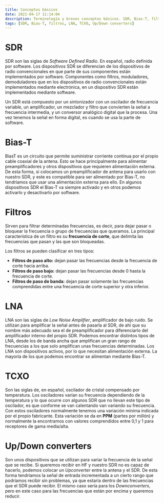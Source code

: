 ```yaml
---
title: Conceptos básicos
date: 2021-04-17 11:14:04
description: Terminología y breves conceptos básicos. SDR, Bias-T, filtros, LNA, TCXO, Up/Down converters.
tags: [SDR, Bias-T, filtros, LNA, TCXO, Up/Down converters]
---
```


# SDR

SDR son las siglas de _Software Defined Radio_. En español, radio definida por software.
Los dispositivos SDR  se diferencian de los dispositivos de radio convencionales en que parte de sus componentes están implementados por software. Componentes como filtros, moduladores, demoduladores que en los dispositivos de radio convencionales están implementados mediante electrónica, en un dispositivo SDR están implementados mediante software.

Un SDR está compuesto por un sintonizador con un oscilador de frecuencia variable, un amplificador, un mezclador y filtro que convierten la señal a frecuencia intermedia, y un conversor analógico digital que la procesa. Una vez tenemos la señal en forma digital, es cuando se usa la parte de software.

# Bias-T

BiasT es un circuito que permite suministrar corriente continua por el propio cable coaxial de la antena. Esto se hace principalmente para alimentar preamplificadores y otros dispositivos que requieren alimentación externa. De esta forma, si colocamos un preamplificador de antena para usarlo con nuestro SDR, y este es compatible para ser alimentado por Bias-T, no tendríamos que usar una alimentación externa para ello.
En algunos dispositivos SDR el Bias-T va siempre activado y en otros podemos activarlo y desactivarlo por software.

# Filtros

Sirven para filtrar determinadas frecuencias, es decir, para dejar pasar o bloquear la frecuencia o grupo de frecuencias que queramos. La principal característica de un filtro es su **frecuencia de corte**, que delimita las frecuencias que pasan y las que son bloqueadas.

Los filtros se pueden clasificar en tres tipos:

- **Filtros de paso alto:** dejan pasar las frecuencias desde la frecuencia de corte hacia arriba.
- **Filtros de paso bajo:** dejan pasar las frecuencias desde 0 hasta la frecuencia de corte.
- **Filtros de paso de banda:** dejan pasar solamente las frecuencias comprendidas entre una frecuencia de corte superior y otra inferior.

# LNA

LNA son las siglas de _Low Noise Amplifier_, amplificador de bajo ruido. Se utilizan para amplificar la señal antes de pasarla al SDR, de ahí que su nombre más adecuado sea el de preamplificador para diferenciarlo del amplificador interno del propio SDR.
Podemos encontrar distintos tipos de LNA, desde los de banda ancha que amplifican un gran rango de frecuencias a los que solo amplifican unas frecuencias determinadas.
Los LNA son dispositivos activos, por lo que necesitan alimentación externa. La mayoría de los que podemos encontrar se alimentan mediante Bias-T.

# TCXO

Son las siglas de, en español, oscilador de cristal compensado por temperatura.
Los osciladores varían su frecuencia dependiendo de la temperatura y lo que ocurre con algunos SDR que no llevan este tipo de oscilador, es que conforme se van calentando van variando su frecuencia. Con estos osciladores normalmente tenemos una variación mínima indicada por el propio fabricante. Esta variación se da en **PPM** (partes por millón) y normalmente la encontramos con valores comprendidos entre 0,1 y 1 para receptores de gama media/alta.


# Up/Down converters

Son unos dispositivos que se utilizan para variar la frecuencia de la señal que se recibe.
Si queremos recibir en HF y nuestro SDR no es capaz de hacerlo, podemos colocar un _Upconverter_ entre la antena y el SDR. De esta forma tendríamos la señal de entrada incrementada a un cierto rango que podríamos recibir sin problemas, ya que estaría dentro de las frecuencias que el SDR puede recibir.
El mismo caso sería para los _Downconverters_, pero en este caso para las frecuencias que están por encima y queremos reducir.
